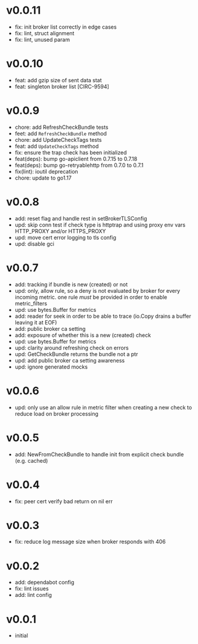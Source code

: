# v0.0.11

* fix: init broker list correctly in edge cases
* fix: lint, struct alignment
* fix: lint, unused param

# v0.0.10

* feat: add gzip size of sent data stat
* feat: singleton broker list [CIRC-9594]

# v0.0.9

* chore: add RefreshCheckBundle tests
* feet: add `RefreshCheckBundle` method
* chore: add UpdateCheckTags tests
* feat: add `UpdateCheckTags` method
* fix: ensure the trap check has been initialized
* feat(deps): bump go-apiclient from 0.7.15 to 0.7.18
* feat(deps): bump go-retryablehttp from 0.7.0 to 0.7.1
* fix(lint): ioutil deprecation
* chore: update to go1.17

# v0.0.8

* add: reset flag and handle rest in setBrokerTLSConfig
* upd: skip conn test if check type is httptrap and using proxy env vars HTTP_PROXY and/or HTTPS_PROXY
* upd: move cert error logging to tls config
* upd: disable gci

# v0.0.7

* add: tracking if bundle is new (created) or not
* upd: only, allow rule, so a deny is not evaluated by broker for every incoming metric. one rule _must_ be provided in order to enable metric_filters
* upd: use bytes.Buffer for metrics
* add: reader for seek in order to be able to trace (io.Copy drains a buffer leaving it at EOF)
* add: public broker ca setting
* add: exposure of whether this is a new (created) check
* upd: use bytes.Buffer for metrics
* upd: clarity around refreshing check on errors
* upd: GetCheckBundle returns the bundle not a ptr
* upd: add public broker ca setting awareness
* upd: ignore generated mocks

# v0.0.6

* upd: only use an allow rule in metric filter when creating a new check to reduce load on broker processing

# v0.0.5

* add: NewFromCheckBundle to handle init from explicit check bundle (e.g. cached)

# v0.0.4

* fix: peer cert verify bad return on nil err

# v0.0.3

* fix: reduce log message size when broker responds with 406

# v0.0.2

* add: dependabot config
* fix: lint issues
* add: lint config

# v0.0.1

* initial
